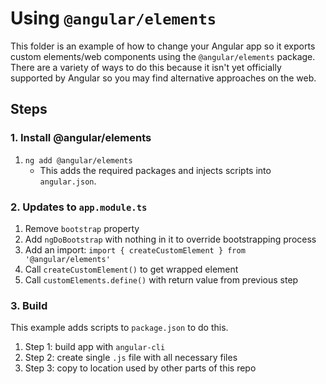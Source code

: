 # Using `@angular/elements`

This folder is an example of how to change your Angular app so it exports custom elements/web components using the `@angular/elements` package. There are a variety of ways to do this because it isn't yet officially supported by Angular so you may find alternative approaches on the web.

## Steps

### 1. Install @angular/elements

1. `ng add @angular/elements`
   - This adds the required packages and injects scripts into `angular.json`.

### 2. Updates to `app.module.ts`

1. Remove `bootstrap` property
1. Add `ngDoBootstrap` with nothing in it to override bootstrapping process
1. Add an import: `import { createCustomElement } from '@angular/elements'`
1. Call `createCustomElement()` to get wrapped element
1. Call `customElements.define()` with return value from previous step

### 3. Build

This example adds scripts to `package.json` to do this.

1. Step 1: build app with `angular-cli`
1. Step 2: create single `.js` file with all necessary files
1. Step 3: copy to location used by other parts of this repo
